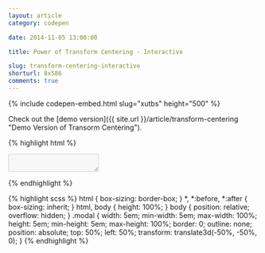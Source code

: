 ```yaml
---
layout: article
category: codepen

date: 2014-11-05 13:00:00

title: Power of Transform Centering - Interactive

slug: transform-centering-interactive
shorturl: 8x586
comments: true
---
```


{% include codepen-embed.html slug="xutbs" height="500" %}

Check out the [demo version]({{ site.url }}/article/transform-centering "Demo Version of Transorm Centering").

{% highlight html %}
<textarea class="modal" disabled></textarea>
{% endhighlight %}

{% highlight scss %}
html {
  box-sizing: border-box;
}
*, *:before, *:after {
  box-sizing: inherit;
}
html,
body {
  height: 100%;
}
body {
  position: relative;
  overflow: hidden;
}
.modal {
  width:     5em;
  min-width: 5em;
  max-width: 100%;
  height:     5em;
  min-height: 5em;
  max-height: 100%;
  border: 0;
  outline: none;
  position: absolute;
  top:  50%;
  left: 50%;
  transform: translate3d(-50%, -50%, 0);
}
{% endhighlight %}
